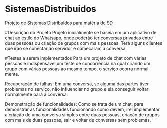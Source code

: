 # SistemasDistribuidos
Projeto de Sistemas Distribuidos para matéria de SD

#Descrição do Projeto
Projeto inicialmente se baseia em um aplicativo de chat ao estilo do Whatsapp,
onde poderão ter conversas privadas entre duas pessoas ou criação de grupos
com mais pessoas.
Terá alguns clientes que irão se conectar ao servidor e começaram a conversa.

#Testes a serem implementados
Para um projeto de chat com várias pessoas é indispensável um teste de concorrência
na qual criando um grupo com várias pessoas ao mesmo tempo, o serviço ocorra normal
mente.

Recuperação de falhas: Em uma conversa, se alguma das partes tiver problemas no
serviço, não influenciar no grupo e ela conseguir voltar normalmente para a conversa.

Demonstração de funcionalidades: Como se trata de um chat, para demonstrar as 
funcionalidades funcionando como devem, irei implementar a criação de uma 
conversa simples entre duas pessoas, criação de grupos com mais de duas pessoas,
sair e voltar de conversas sem problemas.